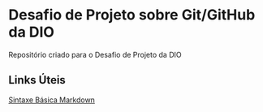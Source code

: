 # Desafio de Projeto sobre Git/GitHub da DIO
Repositório criado para o Desafio de Projeto da DIO

## Links Úteis
[Sintaxe Básica Markdown]([https://www.markdownguide.org/](https://www.markdownguide.org/basic-syntax/))
